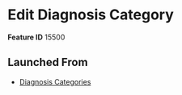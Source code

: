 # Edit Diagnosis Category

**Feature ID** 15500

## Launched From

- [Diagnosis Categories](Diagnosis%20Categories.md)











































































